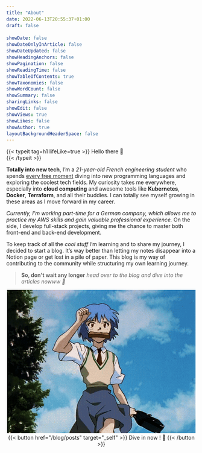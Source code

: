 ```yaml
---
title: "About"
date: 2022-06-13T20:55:37+01:00
draft: false

showDate: false
showDateOnlyInArticle: false
showDateUpdated: false
showHeadingAnchors: false
showPagination: false
showReadingTime: false
showTableOfContents: true
showTaxonomies: false
showWordCount: false
showSummary: false
sharingLinks: false
showEdit: false
showViews: true
showLikes: false
showAuthor: true
layoutBackgroundHeaderSpace: false
---
```


<!-- markdownlint-disable MD033 -->

{{< typeit tag=h1 lifeLike=true >}}
Hello there 🐳  
{{< /typeit >}}

**Totally into new tech**, I’m a _21-year-old French engineering student_ who spends <ins>every free moment</ins> diving into new programming languages and exploring the coolest tech fields. My curiosity takes me everywhere, especially into **cloud computing** and awesome tools like **Kubernetes**, **Docker**, **Terraform**, and all their buddies. I can totally see myself growing in these areas as I move forward in my career.

_Currently, I'm working part-time for a German company, which allows me to practice my AWS skills and gain valuable professional experience._ On the side, I develop full-stack projects, giving me the chance to master both front-end and back-end development.

To keep track of all the _cool stuff_ I’m learning and to share my journey, I decided to start a blog. It’s way better than letting my notes disappear into a Notion page or get lost in a pile of paper. This blog is my way of contributing to the community while structuring my own learning journey.

> **So, don't wait any longer** _head over to the blog and dive into the articles nowww 💨_

<p align="center">
  <img src="./rei.gif" alt="Running Rei"/>
  {{< button href="/blog/posts" target="_self" >}}
  Dive in now ! 🌊
  {{< /button >}}
</p>
